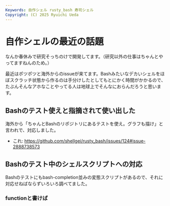 ```yaml
---
Keywords: 自作シェル rusty_bash 寿司シェル
Copyright: (C) 2025 Ryuichi Ueda
---
```


# 自作シェルの最近の話題

なんか春休みで研究そっちのけで開発してます。（研究以外の仕事はちゃんとやってますねんのため。）

最近はポツポツと海外からのissueが来てます。Bashみたいなデカいシェルをほぼスクラッチ状態から作るのは手分けしたとしてもとにかく時間がかかるので、たぶんそんなアホなことやってる人は地球上でそんなにおらんだろうと思います。

## Bashのテスト使えと指摘されて使い出した

海外から「ちゃんとBashのリポジトリにあるテストを使え。グラフも描け」と言われで、対応しました。

* これ: https://github.com/shellgei/rusty_bash/issues/124#issue-2888738573

## Bashのテスト中のシェルスクリプトへの対応

Bashのテストにもbash-completion並みの変態スクリプトがあるので、それに対応せねばならずいろいろ調べてました。

### functionと書けば
